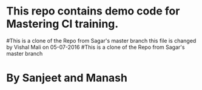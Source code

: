 
# This repo contains demo code for Mastering CI training.
#This is a clone of the Repo from Sagar's master branch
this file is changed by Vishal Mali on 05-07-2016
#This is a clone of the Repo from Sagar's master branch
# By Sanjeet and Manash

